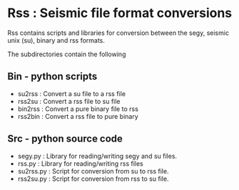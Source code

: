 
# Rss : Seismic file format conversions

  Rss contains scripts and libraries for conversion between 
  the segy, seismic unix (su), binary and rss formats.

  The subdirectories contain the following

## Bin - python scripts
  - su2rss : Convert a su file to a rss file
  - rss2su : Convert a rss file to su file
  - bin2rss : Convert a pure binary file to rss
  - rss2bin : Convert a rss file to pure binary

## Src - python source code
  - segy.py  : Library for reading/writing segy and su files.
  - rss.py   : Library for reading/writing rss files
  - su2rss.py : Script for conversion from su to rss file.
  - rss2su.py : Script for conversion from rss to su file.
